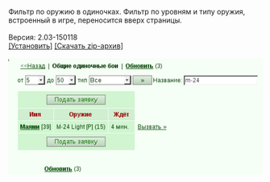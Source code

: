 Фильтр по оружию в одиночках. Фильтр по уровням и типу оружия, встроенный в игре, переносится вверх страницы.
<br>
<br>
Версия: 2.03-150118
<br>
[[Установить]](https://raw.githubusercontent.com/MyRequiem/comfortablePlayingInGW/master/separatedScripts/FilterWarlistOne2One/filterWarlistOne2One.user.js) [[Скачать zip-архив]](https://raw.githubusercontent.com/MyRequiem/comfortablePlayingInGW/master/separatedScripts/FilterWarlistOne2One/filterWarlistOne2One.user.js.zip)
<br>
<br>
![FilterWarlistOne2One](https://raw.githubusercontent.com/MyRequiem/comfortablePlayingInGW/master/imgs/FilterWarlistOne2One/screen.png)
<br>
